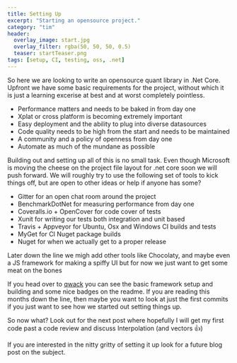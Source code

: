 ```yaml
---
title: Setting Up
excerpt: "Starting an opensource project."
category: "tim"
header:
  overlay_image: start.jpg
  overlay_filter: rgba(50, 50, 50, 0.5)
  teaser: startTeaser.png
tags: [setup, CI, testing, oss, .net]
---
```


So here we are looking to write an opensource quant library in .Net Core. 
Upfront we have some basic requirements for the project, without which it is just a learning excerise at best and at worst completely pointless.

* Performance matters and needs to be baked in from day one
* Xplat or cross platform is becoming extremely important
* Easy deployment and the ability to plug into diverse datasources
* Code quality needs to be high from the start and needs to be maintained
* A community and a policy of openness from day one
* Automate as much of the mundane as possible

Building out and setting up all of this is no small task. Even though Microsoft is moving the cheese on the project file layout for .net core soon we will push forward.
We will roughly try to use the following set of tools to kick things off, but are open to other ideas or help if anyone has some?

* Gitter for an open chat room around the project
* BenchmarkDotNet for measuring performance from day one
* Coveralls.io + OpenCover for code cover of tests
* Xunit for writing our tests both integration and unit based
* Travis + Appveyor for Ubuntu, Osx and Windows CI builds and tests
* MyGet for CI Nuget package builds
* Nuget for when we actually get to a proper release

Later down the line we migh add other tools like Chocolaty, and maybe even a JS framework for making a spiffy UI but for now we just want to get some meat on the bones

If you head over to [qwack](https://github.com/cetusfinance/qwack) you can see the basic framework setup and building and some nice badges on the readme. If you are reading this months down the line, then maybe you 
want to look at just the first commits if you just want to see how we started out setting things up.

So now what? Look out for the next post where hopefully I will get my first code past a code review and discuss Interpolation (and vectors :thumbsup:)

If you are interested in the nitty gritty of setting it up look for a future blog post on the subject.
